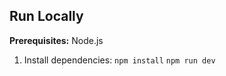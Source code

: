 
## Run Locally

**Prerequisites:**  Node.js


1. Install dependencies:
   `npm install`
   `npm run dev`
